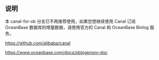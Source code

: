## 说明

本 canal-for-ob 分支已不再推荐使用，如果您想继续使用 Canal 订阅 OceanBase 数据库的增量数据，请使用官方的 Canal 和 OceanBase Binlog 服务。

https://github.com/alibaba/canal

https://www.oceanbase.com/docs/oblogproxy-doc
